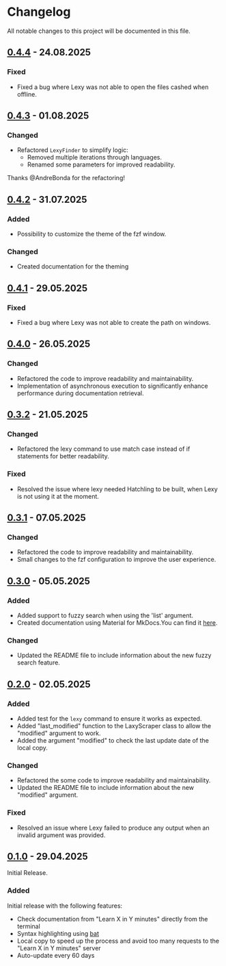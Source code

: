 # Changelog

All notable changes to this project will be documented in this file.

## [0.4.4] - 24.08.2025

### Fixed

- Fixed a bug where Lexy was not able to open the files cashed when offline.

## [0.4.3] - 01.08.2025

### Changed

- Refactored `LexyFinder` to simplify logic:
  - Removed multiple iterations through languages.
  - Renamed some parameters for improved readability.

Thanks @AndreBonda for the refactoring!

## [0.4.2] - 31.07.2025

### Added

- Possibility to customize the theme of the fzf window.

### Changed

- Created documentation for the theming

## [0.4.1] - 29.05.2025

### Fixed

- Fixed a bug where Lexy was not able to create the path on windows.

## [0.4.0] - 26.05.2025

### Changed

- Refactored the code to improve readability and maintainability.
- Implementation of asynchronous execution to significantly enhance performance during documentation retrieval.

## [0.3.2] - 21.05.2025

### Changed

- Refactored the lexy command to use match case instead of if statements for better readability.

### Fixed

- Resolved the issue where lexy needed Hatchling to be built, when Lexy is not using it at the moment.

## [0.3.1] - 07.05.2025

### Changed

- Refactored the code to improve readability and maintainability.
- Small changes to the fzf configuration to improve the user experience.

## [0.3.0] - 05.05.2025

### Added

- Added support to fuzzy search when using the 'list' argument.
- Created documentation using Material for MkDocs.You can find it [here](https://antoniorodr.github.io/lexy/).

### Changed

- Updated the README file to include information about the new fuzzy search feature.

## [0.2.0] - 02.05.2025

### Added

- Added test for the `lexy` command to ensure it works as expected.
- Added "last_modified" function to the LaxyScraper class to allow the "modified" argument to work.
- Added the argument "modified" to check the last update date of the local copy.

### Changed

- Refactored the some code to improve readability and maintainability.
- Updated the README file to include information about the new "modified" argument.

### Fixed

- Resolved an issue where Lexy failed to produce any output when an invalid argument was provided.

## [0.1.0] - 29.04.2025

Initial Release.

### Added

Initial release with the following features:

- Check documentation from "Learn X in Y minutes" directly from the terminal
- Syntax highlighting using [bat](https://github.com/sharkdp/bat)
- Local copy to speed up the process and avoid too many requests to the "Learn X in Y minutes" server
- Auto-update every 60 days

[0.4.4]: https://github.com/antoniorodr/lexy/releases/tag/v0.4.4
[0.4.3]: https://github.com/antoniorodr/lexy/releases/tag/v0.4.3
[0.4.2]: https://github.com/antoniorodr/lexy/releases/tag/v0.4.2
[0.4.1]: https://github.com/antoniorodr/lexy/releases/tag/v0.4.1
[0.4.0]: https://github.com/antoniorodr/lexy/releases/tag/v0.4.0
[0.3.2]: https://github.com/antoniorodr/lexy/releases/tag/v0.3.2
[0.3.1]: https://github.com/antoniorodr/lexy/releases/tag/v0.3.1
[0.3.0]: https://github.com/antoniorodr/lexy/releases/tag/v0.3.0
[0.2.0]: https://github.com/antoniorodr/lexy/releases/tag/v0.2.0
[0.1.0]: https://github.com/antoniorodr/lexy/releases/tag/v0.1.0
